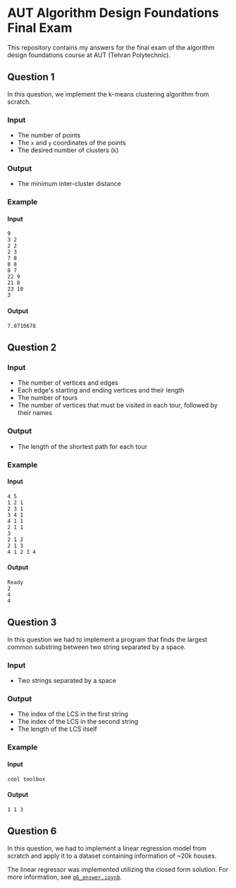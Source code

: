 # AUT Algorithm Design Foundations Final Exam

This repository contains my answers for the final exam of the algorithm design
foundations course at AUT (Tehran Polytechnic).

## Question 1

In this question, we implement the k-means clustering algorithm from scratch.

### Input

- The number of points
- The `x` and `y` coordinates of the points
- The desired number of clusters (`k`)

### Output

- The minimum inter-cluster distance

### Example

#### Input

```
9
3 2
2 2
2 3
7 8
8 8
8 7
22 9
21 8
23 10
3
```

#### Output

```
7.0710678
```

## Question 2

### Input

- The number of vertices and edges
- Each edge's starting and ending vertices and their length
- The number of tours
- The number of vertices that must be visited in each tour, followed by their
  names

### Output

- The length of the shortest path for each tour

### Example

#### Input

```
4 5
1 2 1
2 3 1
3 4 1
4 1 1
2 1 1
3
2 1 2
2 1 3
4 1 2 3 4
```

#### Output

```
Ready
2
4
4
```

## Question 3

In this question we had to implement a program that finds the largest common
substring between two string separated by a space.

### Input

- Two strings separated by a space

### Output

- The index of the LCS in the first string
- The index of the LCS in the second string
- The length of the LCS itself

### Example

#### Input

```
cool toolbox
```

#### Output

```
1 1 3
```

## Question 6

In this question, we had to implement a linear regression model from scratch and
apply it to a dataset containing information of ~20k houses.

The linear regressor was implemented utilizing the closed form solution. For
more information, see [`q6_answer.ipynb`](./q6_answer.ipynb).
